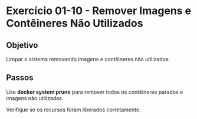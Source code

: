 # Exercício 01-10 - Remover Imagens e Contêineres Não Utilizados

## Objetivo
Limpar o sistema removendo imagens e contêineres não utilizados.  

## Passos

Use **docker system prune** para remover todos os contêineres parados e imagens não utilizadas.  

Verifique se os recursos foram liberados corretamente.
